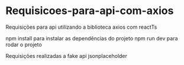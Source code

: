 # Requisicoes-para-api-com-axios
Requisições para api utilizando a biblioteca axios com reactTs

npm install para instalar as dependências do projeto
npm run dev para rodar o projeto

Requisições realizadas a fake api jsonplaceholder
